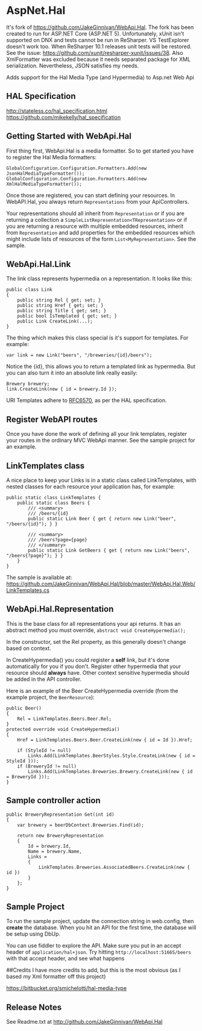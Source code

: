 AspNet.Hal
==========

It's fork of https://github.com/JakeGinnivan/WebApi.Hal. The fork has been created to run for ASP.NET Core (ASP.NET 5).
Unfortunately, xUnit isn't supported on DNX and tests cannot be run in ReSharper. VS TestExplorer doesn't work too.
When ReSharper 10.1 releases unit tests will be restored. See the issue: https://github.com/xunit/resharper-xunit/issues/38.
Also XmlFormatter was excluded because it needs separated package for XML serialization. Nevertheless, JSON satisfies my needs.

Adds support for the Hal Media Type (and Hypermedia) to Asp.net Web Api

HAL Specification
-----------------
http://stateless.co/hal_specification.html  
https://github.com/mikekelly/hal_specification


Getting Started with WebApi.Hal
-------------------------------
First thing first, WebApi.Hal is a media formatter. So to get started you have to register the Hal Media formatters:

	GlobalConfiguration.Configuration.Formatters.Add(new JsonHalMediaTypeFormatter());
	GlobalConfiguration.Configuration.Formatters.Add(new XmlHalMediaTypeFormatter());

Once those are registered, you can start defining your resources. In WebAPI.Hal, you always return `Representations` from your ApiControllers.

Your representations should all inherit from `Representation` or if you are returning a collection 
a `SimpleListRepresentation<TRepresentation>` or if you are returning a resource with multiple embedded
resources, inherit from `Representation` and add properties for the embedded resources which might
include lists of resources of the form `List<MyRepresentation>`. See the sample.

WebApi.Hal.Link
---------------
The link class represents hypermedia on a representation. It looks like this:

	public class Link
	{
		public string Rel { get; set; }
		public string Href { get; set; }
		public string Title { get; set; }
		public bool IsTemplated { get; set; }
		public Link CreateLink(...);
	}

The thing which makes this class special is it's support for templates. For example:

	var link = new Link("beers", "/breweries/{id}/beers");

Notice the {id}, this allows you to return a templated link as hypermedia. But you can also turn it into an absolute link really easily:

	Brewery brewery;
	link.CreateLink(new { id = brewery.Id });

URI Templates adhere to [RFC6570](http://tools.ietf.org/html/rfc6570), as per the HAL specification.

Register WebAPI routes
----------------------
Once you have done the work of defining all your link templates, register your routes in the ordinary MVC WebApi manner.
See the sample project for an example.

LinkTemplates class
-------------------
A nice place to keep your Links is in a static class called LinkTemplates, with nested classes for each resource your application has, for example:

    public static class LinkTemplates {
		public static class Beers {
			/// <summary>
			/// /beers/{id}
			public static Link Beer { get { return new Link("beer", "/beers/{id}"); } }

			/// <summary>
            /// /beers?page={page}
            /// </summary>
            public static Link GetBeers { get { return new Link("beers", "/beers{?page}"); } }
		}
	}

The sample is available at: https://github.com/JakeGinnivan/WebApi.Hal/blob/master/WebApi.Hal.Web/LinkTemplates.cs

WebApi.Hal.Representation
-------------------------
This is the base class for all representations your api returns. It has an abstract method you must override, `abstract void CreateHypermedia();` 

In the constructor, set the Rel property, as this generally doesn't change based on context.

In CreateHypermedia() you could register a **self** link, but it's done automatically for you if you don't.
Register other hypermedia that your resource should **always** have.
Other context sensitive hypermedia should be added in the API controller.

Here is an example of the Beer CreateHypermedia override (from the example project, the `BeerResource`):

	public Beer()
	{
		Rel = LinkTemplates.Beers.Beer.Rel;
	}
	protected override void CreateHypermedia()
	{
		Href = LinkTemplates.Beers.Beer.CreateLink(new { id = Id }).Href;

		if (StyleId != null)
			Links.Add(LinkTemplates.BeerStyles.Style.CreateLink(new { id = StyleId }));
		if (BreweryId != null)
			Links.Add(LinkTemplates.Breweries.Brewery.CreateLink(new { id = BreweryId }));
	}

Sample controller action
------------------------

	public BreweryRepresentation Get(int id)
	{
		var brewery = beerDbContext.Breweries.Find(id);

		return new BreweryRepresentation
		{
			Id = brewery.Id,
			Name = brewery.Name,
			Links =
			{
				LinkTemplates.Breweries.AssociatedBeers.CreateLink(new { id })
			}
		};
	}

## Sample Project
To run the sample project, update the connection string in web.config, then **create** the database. When you hit an API for the first time, the database will be setup using DbUp.

You can use fiddler to explore the API. Make sure you put in an accept header of `application/hal+json`. Try hitting `http://localhost:51665/beers` with that accept header, and see what happens

##Credits
I have more credits to add, but this is the most obvious (as I based my Xml formatter off this project)

https://bitbucket.org/smichelotti/hal-media-type

## Release Notes
See Readme.txt at http://github.com/JakeGinnivan/WebApi.Hal
